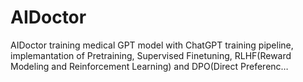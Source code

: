 # AIDoctor
AIDoctor training medical GPT model with ChatGPT training pipeline, implemantation of Pretraining, Supervised Finetuning, RLHF(Reward Modeling and Reinforcement Learning) and DPO(Direct Preferenc…
